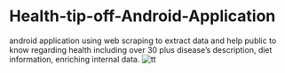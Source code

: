 # Health-tip-off-Android-Application
android application using web scraping to extract data and help public to know regarding health including over  30 plus disease’s description, diet information, enriching internal data.
![tt](https://user-images.githubusercontent.com/75332947/190310817-4ecad9de-8f3b-48c6-bdb0-b1c6a23e2a9f.png)
